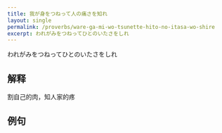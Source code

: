 ```yaml
---
title: 我が身をつねって人の痛さを知れ
layout: single
permalink: /proverbs/ware-ga-mi-wo-tsunette-hito-no-itasa-wo-shire
excerpt: われがみをつねってひとのいたさをしれ
---
```


われがみをつねってひとのいたさをしれ

## 解释

割自己的肉，知人家的疼

## 例句

